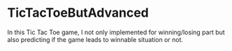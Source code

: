 # TicTacToeButAdvanced
In this Tic Tac Toe game, I not only implemented for winning/losing part but also predicting if the game leads to winnable situation or not.
